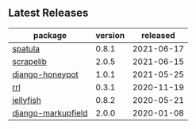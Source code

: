 ## Latest Releases
| package | version | released |
|--------------|-----------|-------------|
| [spatula](https://github.com/jamesturk/spatula) | 0.8.1 | 2021-06-17 |
| [scrapelib](https://github.com/jamesturk/scrapelib) | 2.0.5 | 2021-06-15 |
| [django-honeypot](https://github.com/jamesturk/django-honeypot) | 1.0.1 | 2021-05-25 |
| [rrl](https://github.com/jamesturk/rrl) | 0.3.1 | 2020-11-19 |
| [jellyfish](https://github.com/jamesturk/jellyfish) | 0.8.2 | 2020-05-21 |
| [django-markupfield](https://github.com/jamesturk/django-markupfield) | 2.0.0 | 2020-01-08 |
